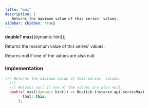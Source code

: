 ```yaml
---
title: "max"
description: |
   Returns the maximum value of this series' values.
sidebar: {hidden: true}
---
```

<span class="dart-code"><strong>double? max</strong>({<span class="nobr">dynamic <i>hint</i></span>});</span>

 Returns the maximum value of this series' values.

 Returns null if one of the values are also null.
### Implementation
```dart
/// Returns the maximum value of this series' values.
  ///
  /// Returns null if one of the values are also null.
  double? max({dynamic hint}) => RustLib.instance.api.seriesMax(
        that: this,
      );
```

[dynamic]: #